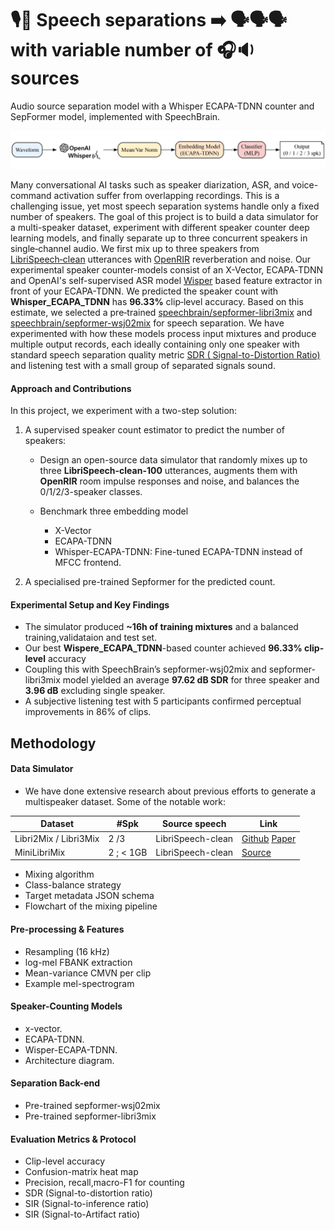 # 🎙️🔀 Speech separations ➡️ 🗣️🗣️🗣️ with variable number of 🎧🔉 sources
Audio source separation model with a Whisper ECAPA-TDNN  counter and SepFormer model, implemented with SpeechBrain.

![](./assets/whisper_ecapa_pipeline.png)


Many conversational AI tasks such as speaker diarization, ASR, and voice-command activation suffer from overlapping recordings. This is a challenging issue, yet most speech separation systems handle only a fixed number of speakers. The goal of this project is to build a data simulator for a multi-speaker dataset, experiment with different speaker counter deep learning models, and finally separate up to three concurrent speakers in single‑channel audio. We first mix up to three speakers from  [LibriSpeech‑clean](https://www.openslr.org/12) utterances with [OpenRIR](https://www.openslr.org/28/) reverberation and noise. Our experimental speaker counter-models consist of an X-Vector, ECAPA‑TDNN and OpenAI's self-supervised ASR model [Wisper](https://openai.com/index/whisper/) based feature extractor in front of your ECAPA-TDNN. We predicted the speaker count with **Whisper_ECAPA_TDNN** has **96.33%** clip‑level accuracy. Based on this estimate, we selected a pre‑trained  [speechbrain/sepformer-libri3mix](https://huggingface.co/speechbrain/sepformer-libri3mix) and [speechbrain/sepformer-wsj02mix](https://huggingface.co/speechbrain/sepformer-wsj02mix) for speech separation. We have experimented with how these models process input mixtures and produce multiple output records, each ideally containing only one speaker with standard speech separation quality metric  [SDR ( Signal-to-Distortion Ratio)](https://github.com/mir-evaluation/mir_eval) and listening test with a small group of separated signals sound.

#### **Approach and Contributions**

In this project, we experiment with a two-step solution:
1. A supervised speaker count estimator to predict the number of speakers:

    * Design an open-source data simulator that randomly mixes up to three **LibriSpeech-clean-100** utterances, augments them with **OpenRIR** room impulse responses and noise, and balances the 0/1/2/3-speaker classes.

    * Benchmark three embedding model
      - X-Vector
      - ECAPA-TDNN
      - Whisper-ECAPA-TDNN: Fine-tuned ECAPA-TDNN instead of MFCC frontend.

2. A specialised pre-trained Sepformer for the predicted count.

#### **Experimental Setup and Key Findings**

- The simulator produced **~16h of training mixtures** and a balanced training,validataion and test set.
- Our best **Wispere_ECAPA_TDNN**-based counter achieved **96.33% clip-level** accuracy
- Coupling this with SpeechBrain’s sepformer-wsj02mix and sepformer-libri3mix model yielded an average **97.62 dB SDR** for three speaker and **3.96 dB** excluding single speaker.
- A subjective listening test with 5 participants confirmed perceptual improvements in 86% of clips.

## **Methodology**

#### **Data Simulator**

* We have done extensive research about previous efforts to generate a multispeaker dataset. Some of the notable work:

| Dataset          | #Spk | Source speech     | Link                                                                 |
|------------------|------|-------------------|----------------------------------------------------------------------|
| Libri2Mix / Libri3Mix       | 2 /3   | LibriSpeech-clean | [Github](https://github.com/JorisCos/LibriMix) [Paper](https://arxiv.org/abs/2005.11262?utm_source)|
| MiniLibriMix      | 2  ; < 1GB  | LibriSpeech-clean | [Source](https://zenodo.org/records/4020529)|

* Mixing algorithm
* Class-balance strategy
* Target metadata JSON schema
* Flowchart of the mixing pipeline

#### **Pre-processing & Features**
* Resampling (16 kHz)
* log-mel FBANK extraction 
* Mean-variance CMVN per clip
* Example mel-spectrogram

#### **Speaker-Counting Models**

* x-vector.
* ECAPA-TDNN.
* Wisper-ECAPA-TDNN.
* Architecture diagram.


#### **Separation Back-end**

* Pre-trained sepformer-wsj02mix
* Pre-trained sepformer-libri3mix

#### **Evaluation Metrics & Protocol**

* Clip-level accuracy
* Confusion-matrix heat map
* Precision, recall,macro-F1 for counting
* SDR (Signal-to-distortion ratio)
* SIR (Signal-to-inference ratio)
* SIR (Signal-to-Artifact ratio)

